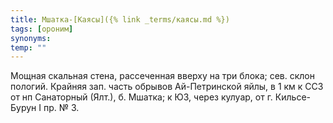 ```yaml
---
title: Мшатка-[Каясы]({% link _terms/каясы.md %})
tags: [ороним]
synonyms:
temp: ""
---
```


Мощная скальная стена, рассеченная вверху на три блока; сев. склон пологий.
Крайняя зап. часть обрывов Ай-Петринской яйлы, в 1 км к ССЗ от нп Санаторный
(Ялт.), б. Мшатка; к ЮЗ, через кулуар, от г. Кильсе-Бурун I пр. № 3.
